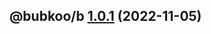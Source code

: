 ## @bubkoo/b [1.0.1](https://github.com/bubkoo/bubkoo/compare/@bubkoo/b@1.0.0...@bubkoo/b@1.0.1) (2022-11-05)
